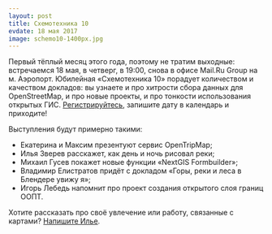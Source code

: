 ```yaml
---
layout: post
title: Схемотехника 10
evdate: 18 мая 2017
image: schemo10-1400px.jpg
---
```

Первый тёплый месяц этого года, поэтому не тратим выходные: встречаемся 18 мая, в четверг, в 19:00,
снова в офисе Mail.Ru Group на м. Аэропорт. Юбилейная «Схемотехника 10» порадует количеством и качеством докладов:
вы узнаете и про хитрости сбора данных для OpenStreetMap, и про новые проекты, и про тонкости использования
открытых ГИС. [Регистрируйтесь](https://corp.mail.ru/ru/press/events/342/), запишите дату в календарь и приходите!

Выступления будут примерно такими:

* Екатерина и Максим презентуют сервис OpenTripMap;
* Илья Зверев расскажет, как день и ночь рисовал реки;
* Михаил Гусев покажет новые функции «NextGIS Formbuilder»;
* Владимир Елистратов придёт с докладом «Горы, реки и леса в Блендере увижу я»;
* Игорь Лебедь напомнит про проект создания открытого слоя границ ООПТ.

Хотите рассказать про своё увлечение или работу, связанные с картами? [Напишите Илье](mailto:ilya@zverev.info).
